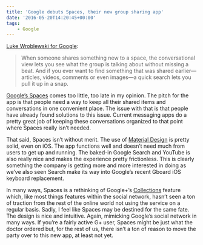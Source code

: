 ```yaml
---
title: 'Google debuts Spaces, their new group sharing app'
date: '2016-05-20T14:20:45+00:00'
tags:
    - Google
---
```


[Luke Wroblewski for Google](https://blog.google/products/spaces/introducing-spaces-tool-for-small-group/):

> When someone shares something new to a space, the conversational view lets you see what the group is talking about without missing a beat. And if you ever want to find something that was shared earlier—articles, videos, comments or even images—a quick search lets you pull it up in a snap.

[Google’s Spaces](https://get.google.com/spaces/) comes too little, too late in my opinion. The pitch for the app is that people need a way to keep all their shared items and conversations in one convenient place. The issue with that is that people have already found solutions to this issue. Current messaging apps do a pretty great job of keeping these conversations organized to that point where Spaces really isn’t needed.

That said, Spaces isn’t without merit. The use of [Material Design](https://www.google.com/design/spec/material-design/introduction.html) is pretty solid, even on iOS. The app functions well and doesn’t need much from users to get up and running. The baked-in Google Search and YouTube is also really nice and makes the experience pretty frictionless. This is clearly something the company is getting more and more interested in doing as we’ve also seen Search make its way into Google’s recent Gboard iOS keyboard replacement.

In many ways, Spaces is a rethinking of Google+’s [Collections](https://en.wikipedia.org/wiki/Google%2B#Collections) feature which, like most things features within the social network, hasn’t seen a ton of traction from the rest of the online world not using the service on a regular basis. Sadly, I feel like Spaces may be destined for the same fate. The design is nice and intuitive. Again, mimicking Google’s social network in many ways. If you’re a fairly active G+ user, Spaces might be just what the doctor ordered but, for the rest of us, there isn’t a ton of reason to move the party over to this new app, at least not yet.